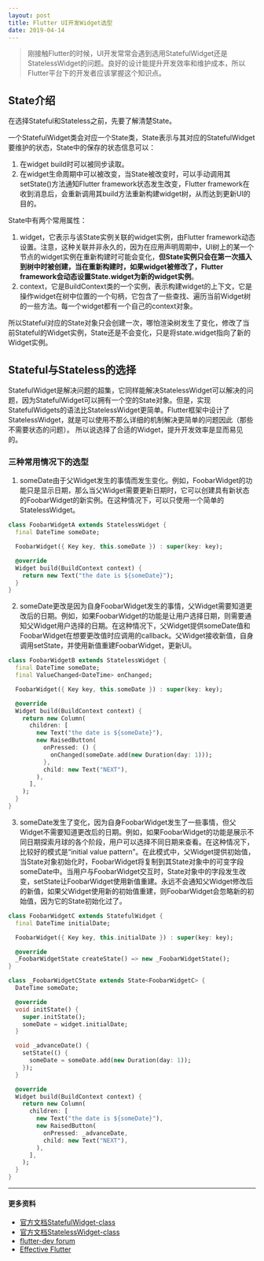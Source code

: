 ```yaml
---
layout: post
title: Flutter UI开发Widget选型
date: 2019-04-14
---
```


> 刚接触Flutter的时候，UI开发常常会遇到选用StatefulWidget还是StatelessWidget的问题。良好的设计能提升开发效率和维护成本，所以Flutter平台下的开发者应该掌握这个知识点。

## State介绍
在选择Stateful和Stateless之前，先要了解清楚State。

一个StatefulWidget类会对应一个State类，State表示与其对应的StatefulWidget要维护的状态，State中的保存的状态信息可以：

1. 在widget build时可以被同步读取。
2. 在widget生命周期中可以被改变，当State被改变时，可以手动调用其setState()方法通知Flutter framework状态发生改变，Flutter framework在收到消息后，会重新调用其build方法重新构建widget树，从而达到更新UI的目的。

State中有两个常用属性：

1. widget，它表示与该State实例关联的widget实例，由Flutter framework动态设置。注意，这种关联并非永久的，因为在应用声明周期中，UI树上的某一个节点的widget实例在重新构建时可能会变化，**但State实例只会在第一次插入到树中时被创建，当在重新构建时，如果widget被修改了，Flutter framework会动态设置State.widget为新的widget实例**。
2. context，它是BuildContext类的一个实例，表示构建widget的上下文，它是操作widget在树中位置的一个句柄，它包含了一些查找、遍历当前Widget树的一些方法。每一个widget都有一个自己的context对象。

所以Stateful对应的State对象只会创建一次，哪怕渲染树发生了变化，修改了当前Stateful的Widget实例，State还是不会变化，只是将state.widget指向了新的Widget实例。

## Stateful与Stateless的选择
StatefulWidget是解决问题的超集，它同样能解决StatelessWidget可以解决的问题，因为StatefulWidget可以拥有一个空的State对象。但是，实现StatefulWidgets的语法比StatelessWidget更简单。Flutter框架中设计了StatelessWidget，就是可以使用不那么详细的机制解决更简单的问题因此（那些不需要状态的问题）。
所以说选择了合适的Widget，提升开发效率是显而易见的。

### 三种常用情况下的选型
1. someDate由于父Widget发生的事情而发生变化。例如，FoobarWidget的功能只是显示日期，那么当父Widget需要更新日期时，它可以创建具有新状态的FoobarWidget的新实例。在这种情况下，可以只使用一个简单的StatelessWidget。

```dart
class FoobarWidgetA extends StatelessWidget {
  final DateTime someDate;

  FoobarWidget({ Key key, this.someDate }) : super(key: key);

  @override
  Widget build(BuildContext context) {
    return new Text("the date is ${someDate}");
  }
}
```

2. someDate更改是因为自身FoobarWidget发生的事情，父Widget需要知道更改后的日期。例如，如果FoobarWidget的功能是让用户选择日期，则需要通知父Widget用户选择的日期。在这种情况下，父Widget提供someDate值和FoobarWidget在想要更改值时应调用的callback。父Widget接收新值，自身调用setState，并使用新值重建FoobarWidget，更新UI。

```dart
class FoobarWidgetB extends StatelessWidget {
  final DateTime someDate;
  final ValueChanged<DateTime> onChanged;

  FoobarWidget({ Key key, this.someDate }) : super(key: key);

  @override
  Widget build(BuildContext context) {
    return new Column(
      children: [
        new Text("the date is ${someDate}"),
        new RaisedButton(
          onPressed: () {
            onChanged(someDate.add(new Duration(day: 1)));
          },
          child: new Text("NEXT"),
        ),
      ],
    );
  }
}
```

3. someDate发生了变化，因为自身FoobarWidget发生了一些事情，但父Widget不需要知道更改后的日期。例如，如果FoobarWidget的功能是展示不同日期探索月球的各个阶段，用户可以选择不同日期来查看。在这种情况下，比较好的模式是“initial value pattern”。在此模式中，父Widget提供初始值，当State对象初始化时，FoobarWidget将复制到其State对象中的可变字段someDate中。当用户与FoobarWidget交互时，State对象中的字段发生改变，setState让FoobarWidget使用新值重建。永远不会通知父Widget修改后的新值，如果父Widget使用新的初始值重建，则FoobarWidget会忽略新的初始值，因为它的State初始化过了。

```dart
class FoobarWidgetC extends StatefulWidget {
  final DateTime initialDate;

  FoobarWidget({ Key key, this.initialDate }) : super(key: key);

  @override
  _FoobarWidgetState createState() => new _FoobarWidgetState();
}

class _FoobarWidgetCState extends State<FoobarWidgetC> {
  DateTime someDate;

  @override
  void initState() {
    super.initState();
    someDate = widget.initialDate;
  }

  void _advanceDate() {
    setState(() {
      someDate = someDate.add(new Duration(day: 1));
    });
  }

  @override
  Widget build(BuildContext context) {
    return new Column(
      children: [
        new Text("the date is ${someDate}"),
        new RaisedButton(
          onPressed: _advanceDate,
          child: new Text("NEXT"),
        ),
      ],
    );
  }
}
```

---

#### **更多资料**
* [官方文档StatefulWidget-class](https://docs.flutter.io/flutter/widgets/StatefulWidget-class.html)
* [官方文档StatelessWidget-class](https://docs.flutter.io/flutter/widgets/StatelessWidget-class.html)
* [flutter-dev forum](https://groups.google.com/forum/#!msg/flutter-dev/zRnFQU3iZZs/ThAfrMfyBwAJ)
* [Effective Flutter](https://github.com/flutter/flutter/issues/7044)
